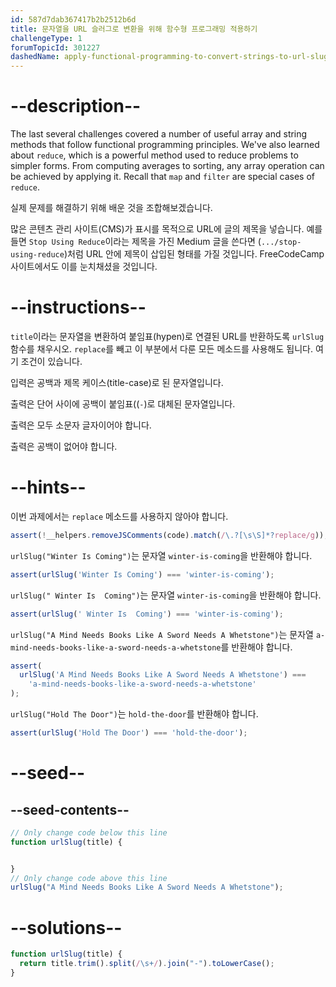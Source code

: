 ```yaml
---
id: 587d7dab367417b2b2512b6d
title: 문자열을 URL 슬러그로 변환을 위해 함수형 프로그래밍 적용하기
challengeType: 1
forumTopicId: 301227
dashedName: apply-functional-programming-to-convert-strings-to-url-slugs
---
```


# --description--

The last several challenges covered a number of useful array and string methods that follow functional programming principles. We've also learned about `reduce`, which is a powerful method used to reduce problems to simpler forms. From computing averages to sorting, any array operation can be achieved by applying it. Recall that `map` and `filter` are special cases of `reduce`.

실제 문제를 해결하기 위해 배운 것을 조합해보겠습니다.

많은 콘텐츠 관리 사이트(CMS)가 표시를 목적으로 URL에 글의 제목을 넣습니다. 예를 들면 `Stop Using Reduce`이라는 제목을 가진 Medium 글을 쓴다면 (`.../stop-using-reduce`)처럼 URL 안에 제목이 삽입된 형태를 가질 것입니다. FreeCodeCamp 사이트에서도 이를 눈치채셨을 것입니다.

# --instructions--

`title`이라는 문자열을 변환하여 붙임표(hypen)로 연결된 URL를 반환하도록 `urlSlug` 함수를 채우시오. `replace`를 빼고 이 부분에서 다룬 모든 메소드를 사용해도 됩니다. 여기 조건이 있습니다.

입력은 공백과 제목 케이스(title-case)로 된 문자열입니다.

출력은 단어 사이에 공백이 붙임표((`-`)로 대체된 문자열입니다.

출력은 모두 소문자 글자이어야 합니다.

출력은 공백이 없어야 합니다.

# --hints--

이번 과제에서는 `replace` 메소드를 사용하지 않아야 합니다.

```js
assert(!__helpers.removeJSComments(code).match(/\.?[\s\S]*?replace/g));
```

`urlSlug("Winter Is Coming")`는 문자열 `winter-is-coming`을 반환해야 합니다.

```js
assert(urlSlug('Winter Is Coming') === 'winter-is-coming');
```

`urlSlug(" Winter Is  Coming")`는 문자열 `winter-is-coming`을 반환해야 합니다.

```js
assert(urlSlug(' Winter Is  Coming') === 'winter-is-coming');
```

`urlSlug("A Mind Needs Books Like A Sword Needs A Whetstone")`는 문자열 `a-mind-needs-books-like-a-sword-needs-a-whetstone`를 반환해야 합니다.

```js
assert(
  urlSlug('A Mind Needs Books Like A Sword Needs A Whetstone') ===
    'a-mind-needs-books-like-a-sword-needs-a-whetstone'
);
```

`urlSlug("Hold The Door")`는 `hold-the-door`를 반환해야 합니다.

```js
assert(urlSlug('Hold The Door') === 'hold-the-door');
```

# --seed--

## --seed-contents--

```js
// Only change code below this line
function urlSlug(title) {


}
// Only change code above this line
urlSlug("A Mind Needs Books Like A Sword Needs A Whetstone");
```

# --solutions--

```js
function urlSlug(title) {
  return title.trim().split(/\s+/).join("-").toLowerCase();
}
```

